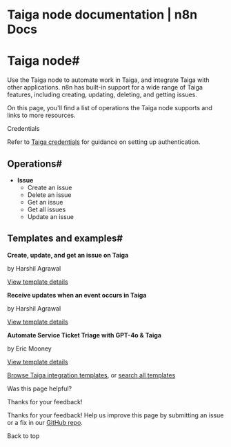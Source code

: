 # Taiga node documentation | n8n Docs

[ ](https://github.com/n8n-io/n8n-docs/edit/main/docs/integrations/builtin/app-nodes/n8n-nodes-base.taiga.md "Edit this page")

# Taiga node#

Use the Taiga node to automate work in Taiga, and integrate Taiga with other applications. n8n has built-in support for a wide range of Taiga features, including creating, updating, deleting, and getting issues. 

On this page, you'll find a list of operations the Taiga node supports and links to more resources.

Credentials

Refer to [Taiga credentials](../../credentials/taiga/) for guidance on setting up authentication. 

## Operations#

  * **Issue**
    * Create an issue
    * Delete an issue
    * Get an issue
    * Get all issues
    * Update an issue

## Templates and examples#

**Create, update, and get an issue on Taiga**

by Harshil Agrawal

[View template details](https://n8n.io/workflows/685-create-update-and-get-an-issue-on-taiga/)

**Receive updates when an event occurs in Taiga**

by Harshil Agrawal

[View template details](https://n8n.io/workflows/686-receive-updates-when-an-event-occurs-in-taiga/)

**Automate Service Ticket Triage with GPT-4o & Taiga**

by Eric Mooney

[View template details](https://n8n.io/workflows/4665-automate-service-ticket-triage-with-gpt-4o-and-taiga/)

[Browse Taiga integration templates](https://n8n.io/integrations/taiga/), or [search all templates](https://n8n.io/workflows/)

Was this page helpful? 

Thanks for your feedback! 

Thanks for your feedback! Help us improve this page by submitting an issue or a fix in our [GitHub repo](https://github.com/n8n-io/n8n-docs). 

Back to top